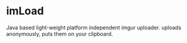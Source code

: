 # imLoad
Java based light-weight platform independent imgur uploader. uploads anonymously, puts them on your clipboard.
